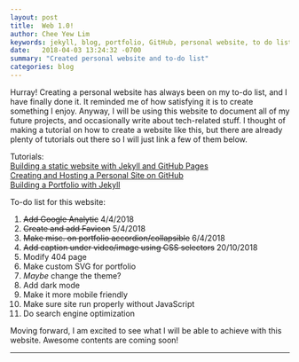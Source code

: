 ```yaml
---
layout: post
title:  Web 1.0!
author: Chee Yew Lim
keywords: jekyll, blog, portfolio, GitHub, personal website, to do list, tutorial
date:   2018-04-03 13:24:32 -0700
summary: "Created personal website and to-do list"
categories: blog
---
```


Hurray! Creating a personal website has always been on my to-do list, and I have finally done it. It reminded me of how satisfying it is to create something I enjoy.
Anyway, I will be using this website to document all of my future projects, and occasionally write about tech-related stuff.
I thought of making a tutorial on how to create a website like this, but there are already plenty of tutorials out there so I will just link a few of them below.
  
Tutorials:  
[Building a static website with Jekyll and GitHub Pages][tutorial-3]  
[Creating and Hosting a Personal Site on GitHub][tutorial-1]  
[Building a Portfolio with Jekyll][tutorial-2]  
  
To-do list for this website:

1. ~~Add Google Analytic~~    4/4/2018
2. ~~Create and add Favicon~~    5/4/2018
3. ~~Make misc. on portfolio accordion/collapsible~~    6/4/2018
4. ~~Add caption under video/image using CSS selectors~~    20/10/2018
5. Modify 404 page
6. Make custom SVG for portfolio
7. *Maybe* change the theme?
8. Add dark mode
9. Make it more mobile friendly
10. Make sure site run properly without JavaScript
11. Do search engine optimization

Moving forward, I am excited to see what I will be able to achieve with this website. Awesome contents are coming soon!

---

[tutorial-1]: http://jmcglone.com/guides/github-pages/
[tutorial-2]: https://kevineger.github.io/2017/09/15/building-a-portfolio-with-jekyll.html
[tutorial-3]: https://programminghistorian.org/lessons/building-static-sites-with-jekyll-github-pages#setting-up-jekyll-
